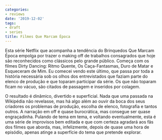 ```yaml
---
categories:
- reviews
date: '2019-12-02'
tags:
- draft
- series
title: Filmes Que Marcam Época
---
```


Esta série Netflix que acompanha a tendência do Brinquedos Que Marcam Época empolga por trazer o making off de trabalhos consagrados que hoje são reconhecidos como clássicos pelo grande público. Começa com os filmes Dirty Dancing: Ritmo Quente, Os Caça-Fantasmas, Duro de Matar e Esqueceram de Mim. Eu comecei vendo este último, que passa por toda a história necessária sob os olhos dos entrevistados que faziam parte do elenco de produção e que toparam participar da série. Os que não toparam ficam no vácuo, são citados de passagem e inseridos por colagem.

O resultado é dinâmico, divertido e superficial. Nada que uma passada na Wikipédia não revelasse, mas há algo além ao ouvir da boca dos seus criadores os problemas de produção, escolha de elenco, fotografia e tantos outros. A narração em off é quase burocrática, mas consegue ser quase engraçadinha. Pulando de tema em tema, e voltando eventualmente, esta é uma série de improvisos bem editada e que com certeza agradará aos fãs dos filmes que aborda, mas, infelizmente, depois de quase uma hora de episódio, apenas atinge a superfície do tema que pretende explorar.